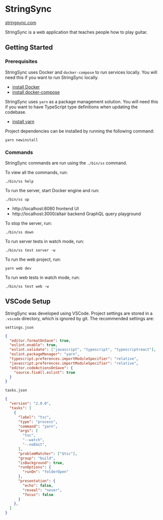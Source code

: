 # StringSync

[stringsync.com](https://stringsync.com)

StringSync is a web application that teaches people how to play guitar.

## Getting Started

### Prerequisites

StringSync uses Docker and `docker-compose` to run services locally. You will need this if you want to run StringSync locally.

- [install Docker](https://docs.docker.com/install/)
- [install docker-compose](https://docs.docker.com/compose/install/)

StringSync uses `yarn` as a package management solution. You will need this if you want to have TypeScript type definitions when updating the codebase.

- [install yarn](https://yarnpkg.com/lang/en/docs/install/)

Project dependencies can be installed by running the following command:

```
yarn newinstall
```

### Commands

StringSync commands are run using the `./bin/ss` command.

To view all the commands, run:

```
./bin/ss help
```

To run the server, start Docker engine and run:

```
./bin/ss up
```

- http://localhost:8080 frontend UI
- http://localhost:3000/altair backend GraphQL query playground

To stop the server, run:

```
./bin/ss down
```

To run server tests in watch mode, run:

```
./bin/ss test server -w
```

To run the web project, run:

```
yarn web dev
```

To run web tests in watch mode, run:

```
./bin/ss test web -w
```

## VSCode Setup

StringSync was developed using VSCode. Project settings are stored in a `.vscode` directory, which is ignored by git. The recommended settings are:

`settings.json`

```json
{
  "editor.formatOnSave": true,
  "eslint.enable": true,
  "eslint.validate": ["javascript", "typescript", "typescriptreact"],
  "eslint.packageManager": "yarn",
  "typescript.preferences.importModuleSpecifier": "relative",
  "javascript.preferences.importModuleSpecifier": "relative",
  "editor.codeActionsOnSave": {
    "source.fixAll.eslint": true
  }
}
```

`tasks.json`

```json
{
  "version": "2.0.0",
  "tasks": [
    {
      "label": "tsc",
      "type": "process",
      "command": "yarn",
      "args": [
        "tsc",
        "--watch",
        "--noEmit",
      ],
      "problemMatcher": ["$tsc"],
      "group": "build",
      "isBackground": true,
      "runOptions": {
        "runOn": "folderOpen"
      },
      "presentation": {
        "echo": false,
        "reveal": "never",
        "focus": false
      }
    },
  ]
}
```
